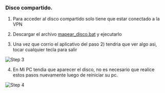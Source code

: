 ### Disco compartido.

1) Para acceder al disco compartido solo tiene que estar conectado a la VPN

2) Descargar el archivo [mapear_disco.bat](./shared/mapear_disco.bat) y ejecutarlo 

3) Una vez que corrio el aplicativo del paso 2) tendria que ver algo asi, tocar cualquier tecla para salir

![Step 3](./shared/shared1.png)

4) En Mi PC tendia que aparecer el disco, no es necesario que realice estos pasos nuevamente luego de reiniciar su pc.

![Step 4](./shared/shared2.png)